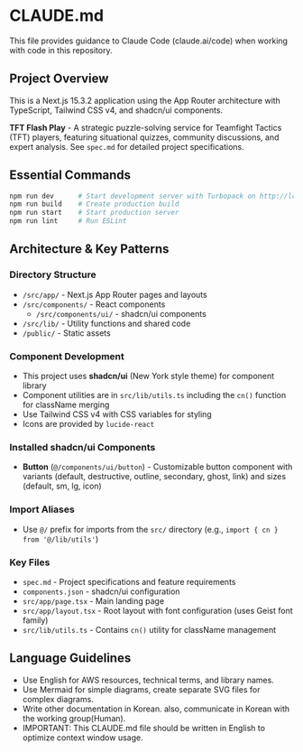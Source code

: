 # CLAUDE.md

This file provides guidance to Claude Code (claude.ai/code) when working with code in this repository.

## Project Overview
This is a Next.js 15.3.2 application using the App Router architecture with TypeScript, Tailwind CSS v4, and shadcn/ui components.

**TFT Flash Play** - A strategic puzzle-solving service for Teamfight Tactics (TFT) players, featuring situational quizzes, community discussions, and expert analysis. See `spec.md` for detailed project specifications.

## Essential Commands
```bash
npm run dev      # Start development server with Turbopack on http://localhost:3000
npm run build    # Create production build
npm run start    # Start production server
npm run lint     # Run ESLint
```

## Architecture & Key Patterns

### Directory Structure
- `/src/app/` - Next.js App Router pages and layouts
- `/src/components/` - React components
  - `/src/components/ui/` - shadcn/ui components
- `/src/lib/` - Utility functions and shared code
- `/public/` - Static assets

### Component Development
- This project uses **shadcn/ui** (New York style theme) for component library
- Component utilities are in `src/lib/utils.ts` including the `cn()` function for className merging
- Use Tailwind CSS v4 with CSS variables for styling
- Icons are provided by `lucide-react`

### Installed shadcn/ui Components
- **Button** (`@/components/ui/button`) - Customizable button component with variants (default, destructive, outline, secondary, ghost, link) and sizes (default, sm, lg, icon)

### Import Aliases
- Use `@/` prefix for imports from the `src/` directory (e.g., `import { cn } from '@/lib/utils'`)

### Key Files
- `spec.md` - Project specifications and feature requirements
- `components.json` - shadcn/ui configuration
- `src/app/page.tsx` - Main landing page
- `src/app/layout.tsx` - Root layout with font configuration (uses Geist font family)
- `src/lib/utils.ts` - Contains `cn()` utility for className management

## Language Guidelines
- Use English for AWS resources, technical terms, and library names.
- Use Mermaid for simple diagrams, create separate SVG files for complex diagrams.
- Write other documentation in Korean. also, communicate in Korean with the working group(Human).
- IMPORTANT: This CLAUDE.md file should be written in English to optimize context window usage.
